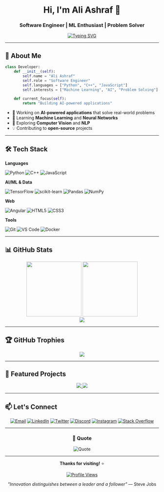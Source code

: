 <div align="center">

# Hi, I'm Ali Ashraf 👋

### Software Engineer | ML Enthusiast | Problem Solver

[![Typing SVG](https://readme-typing-svg.herokuapp.com?font=Inter&weight=500&size=20&duration=3000&pause=1000&color=3B82F6&center=true&vCenter=true&width=600&lines=Building+intelligent+systems+with+ML;Exploring+AI+frontiers;Turning+ideas+into+reality)](https://git.io/typing-svg)

</div>

---

## 🚀 About Me

```python
class Developer:
    def __init__(self):
        self.name = "Ali Ashraf"
        self.role = "Software Engineer"
        self.languages = ["Python", "C++", "JavaScript"]
        self.interests = ["Machine Learning", "AI", "Problem Solving"]
        
    def current_focus(self):
        return "Building AI-powered applications"
```

- 🔭 Working on **AI-powered applications** that solve real-world problems
- 🌱 Learning **Machine Learning** and **Neural Networks**
- 🚀 Exploring **Computer Vision** and **NLP**
- 💡 Contributing to **open-source** projects

---

## 🛠️ Tech Stack

**Languages**

![Python](https://img.shields.io/badge/Python-3776AB?style=flat&logo=python&logoColor=white)
![C++](https://img.shields.io/badge/C++-00599C?style=flat&logo=c%2B%2B&logoColor=white)
![JavaScript](https://img.shields.io/badge/JavaScript-F7DF1E?style=flat&logo=javascript&logoColor=black)

**AI/ML & Data**

![TensorFlow](https://img.shields.io/badge/TensorFlow-FF6F00?style=flat&logo=tensorflow&logoColor=white)
![scikit-learn](https://img.shields.io/badge/scikit--learn-F7931E?style=flat&logo=scikit-learn&logoColor=white)
![Pandas](https://img.shields.io/badge/Pandas-150458?style=flat&logo=pandas&logoColor=white)
![NumPy](https://img.shields.io/badge/NumPy-013243?style=flat&logo=numpy&logoColor=white)

**Web**

![Angular](https://img.shields.io/badge/Angular-DD0031?style=flat&logo=angular&logoColor=white)
![HTML5](https://img.shields.io/badge/HTML5-E34F26?style=flat&logo=html5&logoColor=white)
![CSS3](https://img.shields.io/badge/CSS3-1572B6?style=flat&logo=css3&logoColor=white)

**Tools**

![Git](https://img.shields.io/badge/Git-F05032?style=flat&logo=git&logoColor=white)
![VS Code](https://img.shields.io/badge/VS_Code-007ACC?style=flat&logo=visual-studio-code&logoColor=white)
![Docker](https://img.shields.io/badge/Docker-2496ED?style=flat&logo=docker&logoColor=white)

---

## 📊 GitHub Stats

<div align="center">
  <img height="180em" src="https://github-readme-stats.vercel.app/api?username=Ali-Ashraf-510&show_icons=true&theme=react&hide_border=true&bg_color=0D1117&title_color=3B82F6&icon_color=3B82F6&text_color=ffffff&count_private=true" />
  <img height="180em" src="https://github-readme-stats.vercel.app/api/top-langs/?username=Ali-Ashraf-510&layout=compact&theme=react&hide_border=true&bg_color=0D1117&title_color=3B82F6&text_color=ffffff&langs_count=6" />
</div>

<div align="center">
  <img src="https://github-readme-streak-stats.herokuapp.com/?user=Ali-Ashraf-510&theme=react&hide_border=true&background=0D1117&stroke=3B82F6&ring=3B82F6&fire=F59E0B&currStreakLabel=3B82F6&sideLabels=ffffff" />
</div>

---

## 🏆 GitHub Trophies

<div align="center">
  <img src="https://github-profile-trophy.vercel.app/?username=Ali-Ashraf-510&theme=algolia&no-frame=true&no-bg=true&row=1&column=7" />
</div>

---

## 📌 Featured Projects

<div align="center">
  <a href="https://github.com/Ali-Ashraf-510/HotelWebsite_SupaBase">
    <img src="https://github-readme-stats.vercel.app/api/pin/?username=Ali-Ashraf-510&repo=HotelWebsite_SupaBase&theme=react&hide_border=true&bg_color=0D1117&title_color=3B82F6&icon_color=3B82F6" />
  </a>
  <a href="https://github.com/Ali-Ashraf-510/PortfolioSupaBase">
    <img src="https://github-readme-stats.vercel.app/api/pin/?username=Ali-Ashraf-510&repo=PortfolioSupaBase&theme=react&hide_border=true&bg_color=0D1117&title_color=3B82F6&icon_color=3B82F6" />
  </a>
</div>

---

## 📫 Let's Connect

<div align="center">

[![Email](https://img.shields.io/badge/Email-D14836?style=for-the-badge&logo=gmail&logoColor=white)](mailto:aliabofooda1234@gmail.com)
[![LinkedIn](https://img.shields.io/badge/LinkedIn-0077B5?style=for-the-badge&logo=linkedin&logoColor=white)](https://www.linkedin.com/in/ali-ashraf-8b619b22a)
[![Twitter](https://img.shields.io/badge/Twitter-1DA1F2?style=for-the-badge&logo=twitter&logoColor=white)](https://twitter.com/@realAliAshraf)
[![Discord](https://img.shields.io/badge/Discord-5865F2?style=for-the-badge&logo=discord&logoColor=white)](https://discord.com/users/aliashraf_22599)
[![Instagram](https://img.shields.io/badge/Instagram-E4405F?style=for-the-badge&logo=instagram&logoColor=white)](https://www.instagram.com/aliashraf_19)
[![Stack Overflow](https://img.shields.io/badge/Stack_Overflow-F58025?style=for-the-badge&logo=stackoverflow&logoColor=white)](https://stackoverflow.com/users/23373011)

</div>

---

<div align="center">

### 💭 Quote

![Quote](https://quotes-github-readme.vercel.app/api?type=horizontal&theme=dark)

</div>

---

<div align="center">

**Thanks for visiting!** ⭐️ 

[![Profile Views](https://komarev.com/ghpvc/?username=Ali-Ashraf-510&label=Profile%20Views&color=3B82F6&style=flat)](https://github.com/Ali-Ashraf-510)

*"Innovation distinguishes between a leader and a follower"* — Steve Jobs

</div>
